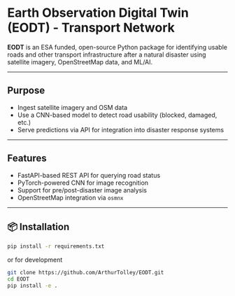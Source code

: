 # Earth Observation Digital Twin (EODT) - Transport Network

**EODT** is an ESA funded, open-source Python package for identifying usable roads and other transport infrastructure after a natural disaster using satellite imagery, OpenStreetMap data, and ML/AI.

---

## Purpose

- Ingest satellite imagery and OSM data
- Use a CNN-based model to detect road usability (blocked, damaged, etc.)
- Serve predictions via API for integration into disaster response systems

---

## Features

- FastAPI-based REST API for querying road status
- PyTorch-powered CNN for image recognition
- Support for pre/post-disaster image analysis
- OpenStreetMap integration via `osmnx`

---

## 📦 Installation

```bash
pip install -r requirements.txt
```

or for development

```bash
git clone https://github.com/ArthurTolley/EODT.git
cd EODT
pip install -e .
```